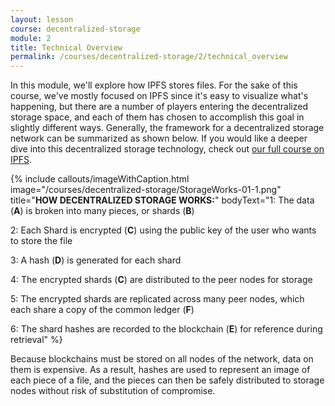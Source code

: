 ```yaml
---
layout: lesson
course: decentralized-storage
module: 2
title: Technical Overview
permalink: /courses/decentralized-storage/2/technical_overview
---
```

<span class="openingParagraph">In this module, we'll explore how IPFS stores files.</span>
For the sake of this course, we've mostly focused on IPFS since it's easy to visualize what's happening, but there are a number of players entering the decentralized storage space, and each of them has chosen to accomplish this goal in slightly different ways. Generally, the framework for a decentralized storage network can be summarized as shown below. If you would like a deeper dive into this decentralized storage technology, check out <a href="/courses/ipfs/">our full course on IPFS</a>.

{% include callouts/imageWithCaption.html
	image="/courses/decentralized-storage/StorageWorks-01-1.png"
	title="<b>HOW DECENTRALIZED STORAGE WORKS:</b>"
	bodyText="1: The data (<b>A</b>) is broken into many pieces, or shards (<b>B</b>)

2: Each Shard is encrypted (<b>C</b>) using the public key of the user who wants to store the file

3: A hash (<b>D</b>) is generated for each shard

4: The encrypted shards (<b>C</b>) are distributed to the peer nodes for storage

5: The encrypted shards are replicated across many peer nodes, which each share a copy of the common ledger (<b>F</b>)

6: The shard hashes are recorded to the blockchain (<b>E</b>) for reference during retrieval</div>"
%}

Because blockchains must be stored on all nodes of the network, data on them is expensive. As a result, hashes are used to represent an image of each piece of a file, and the pieces can then be safely distributed to storage nodes without risk of substitution of compromise.
